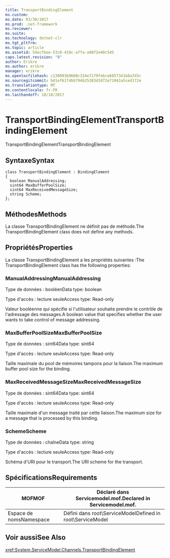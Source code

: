 ```yaml
---
title: TransportBindingElement
ms.custom: 
ms.date: 03/30/2017
ms.prod: .net-framework
ms.reviewer: 
ms.suite: 
ms.technology: dotnet-clr
ms.tgt_pltfrm: 
ms.topic: article
ms.assetid: 54ecfbee-53c0-410c-a7fa-a98f2e40c545
caps.latest.revision: "8"
author: Erikre
ms.author: erikre
manager: erikre
ms.openlocfilehash: c130093b9600c324e7179febce6857341b8a7d3c
ms.sourcegitcommit: bd1ef61f4bb794b25383d3d72e71041a5ced172e
ms.translationtype: MT
ms.contentlocale: fr-FR
ms.lasthandoff: 10/18/2017
---
```

# <a name="transportbindingelement"></a><span data-ttu-id="a83d5-102">TransportBindingElement</span><span class="sxs-lookup"><span data-stu-id="a83d5-102">TransportBindingElement</span></span>
<span data-ttu-id="a83d5-103">TransportBindingElement</span><span class="sxs-lookup"><span data-stu-id="a83d5-103">TransportBindingElement</span></span>  
  
## <a name="syntax"></a><span data-ttu-id="a83d5-104">Syntaxe</span><span class="sxs-lookup"><span data-stu-id="a83d5-104">Syntax</span></span>  
  
```  
class TransportBindingElement : BindingElement  
{  
  boolean ManualAddressing;  
  sint64 MaxBufferPoolSize;  
  sint64 MaxReceivedMessageSize;  
  string Scheme;  
};  
```  
  
## <a name="methods"></a><span data-ttu-id="a83d5-105">Méthodes</span><span class="sxs-lookup"><span data-stu-id="a83d5-105">Methods</span></span>  
 <span data-ttu-id="a83d5-106">La classe TransportBindingElement ne définit pas de méthode.</span><span class="sxs-lookup"><span data-stu-id="a83d5-106">The TransportBindingElement class does not define any methods.</span></span>  
  
## <a name="properties"></a><span data-ttu-id="a83d5-107">Propriétés</span><span class="sxs-lookup"><span data-stu-id="a83d5-107">Properties</span></span>  
 <span data-ttu-id="a83d5-108">La classe TransportBindingElement a les propriétés suivantes :</span><span class="sxs-lookup"><span data-stu-id="a83d5-108">The TransportBindingElement class has the following properties:</span></span>  
  
### <a name="manualaddressing"></a><span data-ttu-id="a83d5-109">ManualAddressing</span><span class="sxs-lookup"><span data-stu-id="a83d5-109">ManualAddressing</span></span>  
 <span data-ttu-id="a83d5-110">Type de données : booléen</span><span class="sxs-lookup"><span data-stu-id="a83d5-110">Data type: boolean</span></span>  
  
 <span data-ttu-id="a83d5-111">Type d'accès : lecture seule</span><span class="sxs-lookup"><span data-stu-id="a83d5-111">Access type: Read-only</span></span>  
  
 <span data-ttu-id="a83d5-112">Valeur booléenne qui spécifie si l'utilisateur souhaite prendre le contrôle de l'adressage des messages.</span><span class="sxs-lookup"><span data-stu-id="a83d5-112">A boolean value that specifies whether the user wants to take control of message addressing.</span></span>  
  
### <a name="maxbufferpoolsize"></a><span data-ttu-id="a83d5-113">MaxBufferPoolSize</span><span class="sxs-lookup"><span data-stu-id="a83d5-113">MaxBufferPoolSize</span></span>  
 <span data-ttu-id="a83d5-114">Type de données : sint64</span><span class="sxs-lookup"><span data-stu-id="a83d5-114">Data type: sint64</span></span>  
  
 <span data-ttu-id="a83d5-115">Type d'accès : lecture seule</span><span class="sxs-lookup"><span data-stu-id="a83d5-115">Access type: Read-only</span></span>  
  
 <span data-ttu-id="a83d5-116">Taille maximale du pool de mémoires tampons pour la liaison.</span><span class="sxs-lookup"><span data-stu-id="a83d5-116">The maximum buffer pool size for the binding.</span></span>  
  
### <a name="maxreceivedmessagesize"></a><span data-ttu-id="a83d5-117">MaxReceivedMessageSize</span><span class="sxs-lookup"><span data-stu-id="a83d5-117">MaxReceivedMessageSize</span></span>  
 <span data-ttu-id="a83d5-118">Type de données : sint64</span><span class="sxs-lookup"><span data-stu-id="a83d5-118">Data type: sint64</span></span>  
  
 <span data-ttu-id="a83d5-119">Type d'accès : lecture seule</span><span class="sxs-lookup"><span data-stu-id="a83d5-119">Access type: Read-only</span></span>  
  
 <span data-ttu-id="a83d5-120">Taille maximale d'un message traité par cette liaison.</span><span class="sxs-lookup"><span data-stu-id="a83d5-120">The maximum size for a message that is processed by this binding.</span></span>  
  
### <a name="scheme"></a><span data-ttu-id="a83d5-121">Scheme</span><span class="sxs-lookup"><span data-stu-id="a83d5-121">Scheme</span></span>  
 <span data-ttu-id="a83d5-122">Type de données : chaîne</span><span class="sxs-lookup"><span data-stu-id="a83d5-122">Data type: string</span></span>  
  
 <span data-ttu-id="a83d5-123">Type d'accès : lecture seule</span><span class="sxs-lookup"><span data-stu-id="a83d5-123">Access type: Read-only</span></span>  
  
 <span data-ttu-id="a83d5-124">Schéma d'URI pour le transport.</span><span class="sxs-lookup"><span data-stu-id="a83d5-124">The URI scheme for the transport.</span></span>  
  
## <a name="requirements"></a><span data-ttu-id="a83d5-125">Spécifications</span><span class="sxs-lookup"><span data-stu-id="a83d5-125">Requirements</span></span>  
  
|<span data-ttu-id="a83d5-126">MOF</span><span class="sxs-lookup"><span data-stu-id="a83d5-126">MOF</span></span>|<span data-ttu-id="a83d5-127">Déclaré dans Servicemodel.mof.</span><span class="sxs-lookup"><span data-stu-id="a83d5-127">Declared in Servicemodel.mof.</span></span>|  
|---------|-----------------------------------|  
|<span data-ttu-id="a83d5-128">Espace de noms</span><span class="sxs-lookup"><span data-stu-id="a83d5-128">Namespace</span></span>|<span data-ttu-id="a83d5-129">Défini dans root\ServiceModel</span><span class="sxs-lookup"><span data-stu-id="a83d5-129">Defined in root\ServiceModel</span></span>|  
  
## <a name="see-also"></a><span data-ttu-id="a83d5-130">Voir aussi</span><span class="sxs-lookup"><span data-stu-id="a83d5-130">See Also</span></span>  
 <xref:System.ServiceModel.Channels.TransportBindingElement>
